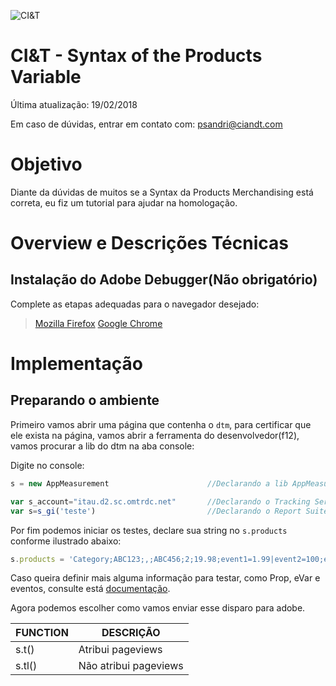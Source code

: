 ![CI&T](https://pablosandri.github.io/sandbox/ciandt.png)

# CI&T - Syntax of the Products Variable 

Última atualização: 19/02/2018

Em caso de dúvidas, entrar em contato com: [psandri@ciandt.com](mailto:psandri@ciandt.com)

# Objetivo

Diante da dúvidas de muitos se a Syntax da Products Merchandising está correta, eu fiz um tutorial para ajudar na homologação.

# Overview e Descrições Técnicas

## Instalação do Adobe Debugger(Não obrigatório)

Complete as etapas adequadas para o navegador desejado:
	
>	[Mozilla Firefox](https://marketing.adobe.com/resources/help/pt_BR/sc/implement/debugger_firefox.html)
>	[Google Chrome](https://marketing.adobe.com/resources/help/pt_BR/sc/implement/debugger_chrome.html)

# Implementação

## Preparando o ambiente

Primeiro vamos abrir uma página que contenha o ``dtm``, para certificar que ele exista na página, vamos abrir a ferramenta do desenvolvedor(f12), vamos procurar a lib do dtm na aba console:

Digite no console:
```javascript
s = new AppMeasurement                      //Declarando a lib AppMeasurement no escobo global

var s_account="itau.d2.sc.omtrdc.net"       //Declarando o Tracking Server
var s=s_gi('teste')							//Declarando o Report Suite
```

Por fim podemos iniciar os testes, declare sua string no `s.products` conforme ilustrado abaixo:

```javascript
s.products = 'Category;ABC123;,;ABC456;2;19.98;event1=1.99|event2=100;evar1=Ground Shipping,;;;;event3=2.9;evar3=20% off'
```

Caso queira definir mais alguma informação para testar, como Prop, eVar e eventos, consulte está [documentação]().

Agora podemos escolher como vamos enviar esse disparo para adobe.

FUNCTION | DESCRIÇÃO
------- | ---------------- 
s.t()  | Atribui pageviews
s.tl()  | Não atribui pageviews     


